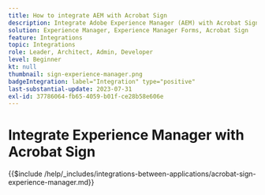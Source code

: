 ```yaml
---
title: How to integrate AEM with Acrobat Sign
description: Integrate Adobe Experience Manager (AEM) with Acrobat Sign to streamline sending documents for signature.
solution: Experience Manager, Experience Manager Forms, Acrobat Sign
feature: Integrations
topic: Integrations
role: Leader, Architect, Admin, Developer
level: Beginner
kt: null
thumbnail: sign-experience-manager.png
badgeIntegration: label="Integration" type="positive"
last-substantial-update: 2023-07-31
exl-id: 37786064-fb65-4059-b01f-ce28b58e606e
---
```

# Integrate Experience Manager with Acrobat Sign

{{$include /help/_includes/integrations-between-applications/acrobat-sign-experience-manager.md}}
